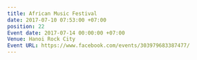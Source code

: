 ```yaml
---
title: African Music Festival
date: 2017-07-10 07:53:00 +07:00
position: 22
Event date: 2017-07-14 00:00:00 +07:00
Venue: Hanoi Rock City
Event URL: https://www.facebook.com/events/303979683387477/
---
```


